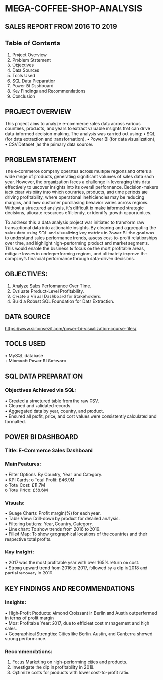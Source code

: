 # MEGA-COFFEE-SHOP-ANALYSIS

## SALES REPORT FROM 2016 TO 2019

## Table of Contents
1.	Project Overview
2.	Problem Statement
3.	Objectives
4.	Data Sources
5.	Tools Used
6.	SQL Data Preparation
7.	Power BI Dashboard
8.	Key Findings and Recommendations
9.	Conclusion

## PROJECT OVERVIEW
This project aims to analyze e-commerce sales data across various countries, products, and years 
to extract valuable insights that can drive data-informed decision-making. The analysis was carried out using:
•	SQL (for data extraction and transformation),
•	Power BI (for data visualization),
•	CSV Dataset (as the primary data source).

## PROBLEM STATEMENT
The e-commerce company operates across multiple regions and offers a wide range of products, generating significant volumes of sales data each year. 
However, the organization faces a challenge in leveraging this data effectively to uncover insights into its overall performance. 
Decision-makers lack clear visibility into which countries, products, and time periods are driving profitability, where operational inefficiencies may be reducing margins,
and how customer purchasing behavior varies across regions. Without a structured analysis, 
it's difficult to make informed strategic decisions, allocate resources efficiently, or identify growth opportunities.

To address this, a data analysis project was initiated to transform raw transactional data into actionable insights. 
By cleaning and aggregating the sales data using SQL and visualizing key metrics in Power BI, the goal was to understand sales performance trends, 
assess cost-to-profit relationships over time, and highlight high-performing product and market segments. 
This would enable the business to focus on the most profitable areas, mitigate losses in underperforming regions, 
and ultimately improve the company’s financial performance through data-driven decisions.

## OBJECTIVES:
1.	Analyze Sales Performance Over Time.
2.	Evaluate Product-Level Profitability.
3.	Create a Visual Dashboard for Stakeholders.
4.	Build a Robust SQL Foundation for Data Extraction.

## DATA SOURCE
https://www.simonsezit.com/power-bi-visualization-course-files/

## TOOLS USED 
•	MySQL database<br/>
•	Microsoft Power BI Software

## SQL DATA PREPARATION
### Objectives Achieved via SQL:
•	Created a structured table from the raw CSV.<br/>
•	Cleaned and validated records.<br/>
•	Aggregated data by year, country, and product.<br/>
•	Ensured all profit, price, and cost values were consistently calculated and formatted.

## POWER BI DASHBOARD
### Title: E-Commerce Sales Dashboard
### Main Features:
•	Filter Options: By Country, Year, and Category.<br/>
•	KPI Cards:
o	Total Profit: £46.9M<br/>
o	Total Cost: £11.7M<br/>
o	Total Price: £58.6M
### Visuals:
•	Guage Charts: Profit margin(%) for each year.<br/>
•	Table View: Drill-down by product for detailed analysis.<br/>
•	Filtering buttons: Year, Country, Category.<br/>
•	Line chart: To show trends from 2016 to 2019.<br/>
•	Filled Map: To show geographical locations of the countries and their respective total profits.
### Key Insight:
•	2017 was the most profitable year with over 165% return on cost.<br/>
•	Strong upward trend from 2016 to 2017, followed by a dip in 2018 and partial recovery in 2019.

## KEY FINDINGS AND RECOMMENDATIONS
### Insights:
•	High-Profit Products: Almond Croissant in Berlin and Austin outperformed in terms of profit margin.<br/>
•	Most Profitable Year: 2017, due to efficient cost management and high sales.<br/>
•	Geographical Strengths: Cities like Berlin, Austin, and Canberra showed strong performance.
### Recommendations:
1.	Focus Marketing on high-performing cities and products.<br/>
2.	Investigate the dip in profitability in 2018.<br/>
3.	Optimize costs for products with lower cost-to-profit ratio.
